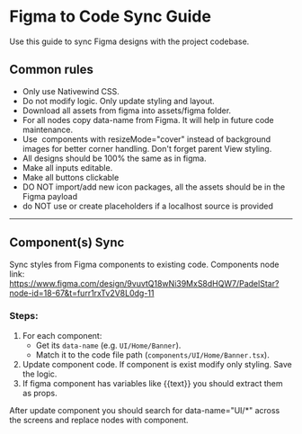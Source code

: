 # Figma to Code Sync Guide
Use this guide to sync Figma designs with the project codebase.

## Common rules
- Only use Nativewind CSS.
- Do not modify logic. Only update styling and layout.
- Download all assets from figma into assets/figma folder.
- For all nodes copy data-name from Figma. It will help in future code maintenance.
- Use <Image> components with resizeMode="cover" instead of background images for better corner handling. Don't forget parent View styling.
- All designs should be 100% the same as in figma.
- Make all inputs editable.
- Make all buttons clickable
- DO NOT import/add new icon packages, all the assets should be in the Figma payload
- do NOT use or create placeholders if a localhost source is provided

---
## Component(s) Sync
Sync styles from Figma components to existing code.
Components node link: https://www.figma.com/design/9vuvtQ18wNi39MxS8dHQW7/PadelStar?node-id=18-67&t=furr1rxTv2V8L0dg-11


### Steps:
1. For each component:
   - Get its `data-name` (e.g. `UI/Home/Banner`).
   - Match it to the code file path (`components/UI/Home/Banner.tsx`).
2. Update component code. If component is exist modify only styling. Save the logic.
3. If figma component has variables like {{text}} you should extract them as props.

After update component you should search for data-name="UI/*" across the screens and replace nodes with component.

